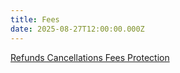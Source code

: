 ```yaml
---
title: Fees
date: 2025-08-27T12:00:00.000Z
---
```

[Refunds Cancellations Fees Protection](http://c1940652.r52.cf0.rackcdn.com/5b03857fb8d39a7499001f71/Refunds-cancellations-fees-protection.pdf)
